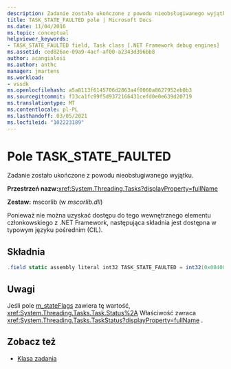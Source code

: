 ```yaml
---
description: Zadanie zostało ukończone z powodu nieobsługiwanego wyjątku.
title: TASK_STATE_FAULTED pole | Microsoft Docs
ms.date: 11/04/2016
ms.topic: conceptual
helpviewer_keywords:
- TASK_STATE_FAULTED field, Task class [.NET Framework debug engines]
ms.assetid: ced826ae-09a9-4acf-af00-a2343d396bb8
author: acangialosi
ms.author: anthc
manager: jmartens
ms.workload:
- vssdk
ms.openlocfilehash: a5a8113f6145706d2863a4f0060a8627952eb0b3
ms.sourcegitcommit: f33ca1fc99f5d9372166431cefd0e0e639d20719
ms.translationtype: MT
ms.contentlocale: pl-PL
ms.lasthandoff: 03/05/2021
ms.locfileid: "102223189"
---
```

# <a name="task_state_faulted-field"></a>Pole TASK_STATE_FAULTED
Zadanie zostało ukończone z powodu nieobsługiwanego wyjątku.

 **Przestrzeń nazw:**<xref:System.Threading.Tasks?displayProperty=fullName>

 **Zestaw:** mscorlib (w *mscorlib.dll*)

 Ponieważ nie można uzyskać dostępu do tego wewnętrznego elementu członkowskiego z .NET Framework, następująca składnia jest dostępna w typowym języku pośrednim (CIL).

## <a name="syntax"></a>Składnia

```csharp
.field static assembly literal int32 TASK_STATE_FAULTED = int32(0x00400000)
```

## <a name="remarks"></a>Uwagi
 Jeśli pole [m_stateFlags](../../extensibility/debugger/m-stateflags-field.md) zawiera tę wartość, <xref:System.Threading.Tasks.Task.Status%2A> Właściwość zwraca <xref:System.Threading.Tasks.TaskStatus?displayProperty=fullName> .

## <a name="see-also"></a>Zobacz też
- [Klasa zadania](../../extensibility/debugger/task-class-internal-members.md)
